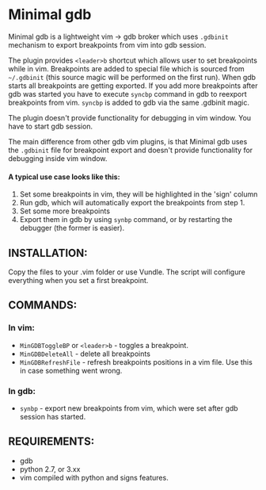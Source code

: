 # Minimal gdb

Minimal gdb is a lightweight vim -> gdb broker which uses `.gdbinit` mechanism to export breakpoints from vim into gdb session.

The plugin provides `<leader>b` shortcut which allows user to set breakpoints while in vim. Breakpoints are added to special file which is sourced from `~/.gdbinit` (this source magic will be performed on the first run). When gdb starts all breakpoints are getting exported. If you add more breakpoints after gdb was started you have to execute `syncbp` command in gdb to reexport breakpoints from vim. `syncbp` is added to gdb via the same .gdbinit magic. 

The plugin doesn't provide functionality for debugging in vim window. You have to start gdb session.

The main difference from other gdb vim plugins, is that Minimal gdb uses the `.gdbinit` file for breakpoint export and doesn't provide functionality for debugging inside vim window.

#### A typical use case looks like this:
1. Set some breakpoints in vim, they will be highlighted in the 'sign' column
2. Run gdb, which will automatically export the breakpoints from step 1.
3. Set some more breakpoints
4. Export them in gdb by using `synbp` command, or by restarting the debugger (the former is easier).

## INSTALLATION:
Copy the files to your .vim folder or use Vundle.
The script will configure everything when you set a first breakpoint.

## COMMANDS:
### In vim:
* `MinGDBToggleBP` or `<leader>b` - toggles a breakpoint.
* `MinGDBDeleteAll` - delete all breakpoints
* `MinGDBRefreshFile` - refresh breakpoints positions in a vim file. Use this in case something went wrong.

### In gdb:
* `synbp` - export new breakpoints from vim, which were set after gdb session has started.


## REQUIREMENTS:
* gdb
* python 2.7, or 3.xx
* vim compiled with python and signs features.

